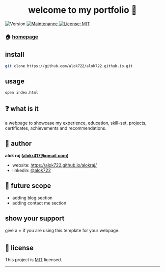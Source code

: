 <h1 align="center">welcome to my portfolio 👋</h1>
<p>
  <img alt="Version" src="https://img.shields.io/badge/version-3.1.0-blue.svg?cacheSeconds=2592000" />
  <a href="https://github.com/open-devs/fastify-typescript-generator/graphs/commit-activity" target="_blank">
    <img alt="Maintenance" src="https://img.shields.io/badge/Maintained-yes-blue.svg" />
  </a>
  <a href="https://github.com/open-devs/fastify-typescript-generator/blob/master/LICENSE" target="_blank">
    <img alt="License: MIT" src="https://img.shields.io/github/license/open-devs/fastify-typescript-generator" />
  </a>
</p>

### 🏠 [homepage](https://alok722.github.io/)

## install

```sh
git clone https://github.com/alok722/alok722.github.io.git
```

## usage

```sh
open index.html
```

## ❓ what is it

a webpage to showcase my experience, education, skill-set, projects, certificates, achievements and recommendations.

## 👤 author

**alok raj (alokr417@gmail.com)**

- website: https://alok722.github.io/alokraj/
- linkedin: [@alok722](https://linkedin.com/in/alok722)

## 🚀 future scope

- adding blog section
- adding contact me section

## show your support

give a ⭐️ if you are using this template for your webpage.

## 📝 license

This project is [MIT](https://github.com/alok722/alokraj/blob/master/LICENSE) licensed.

---
